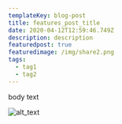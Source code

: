 ```yaml
---
templateKey: blog-post
title: features_post_title
date: 2020-04-12T12:59:46.749Z
description: description
featuredpost: true
featuredimage: /img/share2.png
tags:
  - tag1
  - tag2
---
```

body text

![alt_text](/img/apple-touch-icon.png "image_title")
